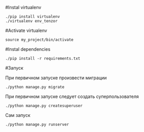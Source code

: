#Instal virtualenv

```
./pip install virtualenv
./virtualenv env_tenzor

```

#Activate virtualenv

```
source my_project/bin/activate

```

#Instal dependencies

```
./pip install -r requirements.txt

```

#Запуск

При первичном запуске произвести миграции

```
./python manage.py migrate
```

При первичном запуске следует создать суперпользователя

```
./python manage.py createsuperuser
```

Сам запуск

```
./python manage.py runserver
```
